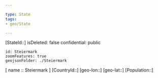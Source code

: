 ```yaml
---

type: State
tags:
- geo/State

---
```

[StateId::]
isDeleted: false
confidential: public
```leaflet
id: Steiermark
zoomFeatures: true
geojsonFolder: ./Steiermark
```

[ name :: Steiermark ]
[CountryId::]
[geo-lon::]
[geo-lat::]
[Population::]

